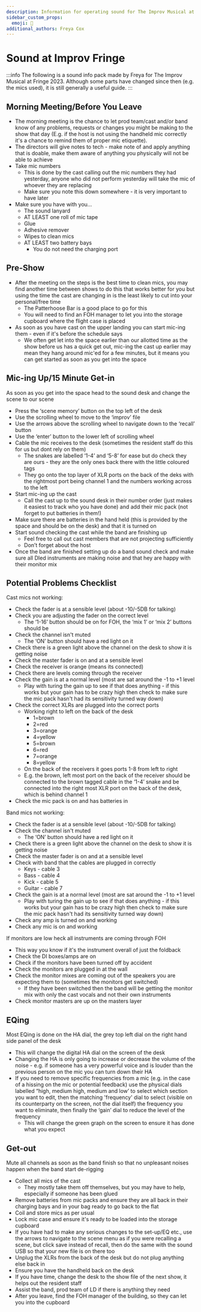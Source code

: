 ```yaml
---
description: Information for operating sound for The Improv Musical at Fringe.
sidebar_custom_props:
  emoji: 🎼
additional_authors: Freya Cox
---
```

# Sound at Improv Fringe

:::info
The following is a sound info pack made by Freya for The Improv Musical at Fringe 2023. Although some parts have
changed since then (e.g. the mics used), it is still generally a useful guide.
:::

## Morning Meeting/Before You Leave
* The morning meeting is the chance to let prod team/cast and/or band know of any problems, requests or changes 
  you might be making to the show that day (E.g. if the host is not using the handheld mic correctly it's a chance to 
  remind them of proper mic etiquette).
* The directors will give notes to tech - make note of and apply anything that is doable, make them aware of 
  anything you physically will not be able to achieve 
* Take mic numbers 
  * This is done by the cast calling out the mic numbers they had yesterday, anyone who did not perform
    yesterday will take the mic of whoever they are replacing
  * Make sure you note this down somewhere - it is very important to have later 
* Make sure you have with you…
  * The sound lanyard
  * AT LEAST one roll of mic tape
  * Glue
  * Adhesive remover
  * Wipes to clean mics
  * AT LEAST two battery bays
    * You do not need the charging port

## Pre-Show
* After the meeting on the steps is the best time to clean mics, you may find another time between shows to do this 
  that works better for you but using the time the cast are changing in is the least likely to cut into your
  personal/free time
  * The Patterhoose Bar is a good place to go for this
  * You will need to find an FOH manager to let you into the storage cupboard where the flight case is placed
* As soon as you have cast on the upper landing you can start mic-ing them - even if it's before the schedule says
  * We often get let into the space earlier than our allotted time as the show before us has a quick get out, mic-ing 
    the cast up earlier may mean they hang around mic'ed for a few minutes, but it means you can get started as soon 
    as you get into the space

## Mic-ing Up/15 Minute Get-in
As soon as you get into the space head to the sound desk and change the scene to our scene
  * Press the ‘scene memory’ button on the top left of the desk
  * Use the scrolling wheel to move to the ‘improv’ file
  * Use the arrows above the scrolling wheel to navigate down to the ‘recall’ button
  * Use the ‘enter’ button to the lower left of scrolling wheel
* Cable the mic receives to the desk (sometimes the resident staff do this for us but dont rely on them)
  * The snakes are labelled ‘1-4’ and ‘5-8’ for ease but do check they are ours - they are the only ones back
there with the little coloured tags
  * They go onto the top layer of XLR ports on the back of the deks with the rightmost port being channel 1
and the numbers working across to the left
* Start mic-ing up the cast
  * Call the cast up to the sound desk in their number order (just makes it easiest to track who you have done) and 
    add their mic pack (not forget to put batteries in them!)
* Make sure there are batteries in the hand held (this is provided by the space and should be on the desk) and that 
  it is turned on
* Start sound checking the cast while the band are finishing up
  * Feel free to call out cast members that are not projecting sufficiently
  * Don’t forget about the host
* Once the band are finished setting up do a band sound check and make sure all DIed instruments are making noise 
  and that hey are happy with their monitor mix

## Potential Problems Checklist
Cast mics not working:
* Check the fader is at a sensible level (about -10/-5DB for talking)
* Check you are adjusting the fader on the correct level
  * The ‘1-16’ button should be on for FOH, the ‘mix 1’ or ‘mix 2’ buttons should be
* Check the channel isn't muted
  * The ‘ON’ button should have a red light on it
* Check there is a green light above the channel on the desk to show it is getting noise
* Check the master fader is on and at a sensible level
* Check the receiver is orange (means its connected)
* Check there are levels coming through the receiver
* Check the gain is at a normal level (most are sat around the -1 to +1 level
  * Play with turing the gain up to see if that does anything - if this works but your gain has to be crazy high 
    then check to make sure the mic pack hasn't had its sensitivity turned way down)
* Check the correct XLRs are plugged into the correct ports
  * Working right to left on the back of the desk
    * 1=brown
    * 2=red
    * 3=orange
    * 4=yellow
    * 5=brown
    * 6=red
    * 7=orange
    * 8=yellow
  * On the back of the receivers it goes ports 1-8 from left to right
  * E.g. the brown, left most port on the back of the receiver should be connected to the brown tagged
cable in the ‘1-4’ snake and be connected into the right most XLR port on the back of the desk, which is behind channel 1
* Check the mic pack is on and has batteries in

Band mics not working:
* Check the fader is at a sensible level (about -10/-5DB for talking)
* Check the channel isn't muted
  * The ‘ON’ button should have a red light on it
* Check there is a green light above the channel on the desk to show it is getting noise
* Check the master fader is on and at a sensible level
* Check with band that the cables are plugged in correctly
  * Keys - cable 3
  * Bass - cable 4
  * Kick - cable 5
  * Guitar - cable 7
* Check the gain is at a normal level (most are sat around the -1 to +1 level
  * Play with turing the gain up to see if that does anything - if this works but your gain has to be crazy high 
    then check to make sure the mic pack hasn't had its sensitivity turned way down)
* Check any amp is turned on and working
* Check any mic is on and working

If monitors are low
heck all instruments are coming through FOH
  * This way you know if it's the instrument overall of just the foldback
* Check the DI boxes/amps are on
* Check if the monitors have been turned off by accident
* Check the monitors are plugged in at the wall
* Check the monitor mixes are coming out of the speakers you are expecting them to (sometimes the monitors get
switched)
  * If they have been switched then the band will be getting the monitor mix with only the cast vocals and not
their own instruments
* Check monitor masters are up on the masters layer

## EQing
Most EQing is done on the HA dial, the grey top left dial on the right hand side panel of the desk
  * This will change the digital HA dial on the screen of the desk
  * Changing the HA is only going to increase or decrease the volume of the noise - e.g. if someone has a
very powerful voice and is louder than the previous person on the mic you can turn down their HA
* If you need to remove specific frequencies from a mic (e.g. in the case of a hissing on the mic or potential
feedback) use the physical dials labelled “high, medium high, medium and low’ to select which section you want to 
  edit, then the matching 'frequency' dial to select (visible on its counterparty on the screen, not the dial itself)
  the frequency you want to eliminate, then finally the ‘gain’ dial to reduce the level of the frequency
  * This will change the green graph on the screen to ensure it has done what you expect

## Get-out
Mute all channels as soon as the band finish so that no unpleasant noises happen when the band start de-rigging
* Collect all mics of the cast
  * They mostly take them off themselves, but you may have to help, especially if someone has been glued
* Remove batteries from mic packs and ensure they are all back in their charging bays and in your bag ready to go 
  back to the flat
* Coil and store mics as per usual
* Lock mic case and ensure it's ready to be loaded into the storage cupboard
* If you have had to make any serious changes to the set-up/EQ etc., use the arrows to navigate to the scene menu as 
  if you were recalling a scene, but click save instead of recall, then do the same with the sound USB so that your 
  new file is on there too
* Unplug the XLRs from the back of the desk but do not plug anything else back in
* Ensure you have the handheld back on the desk
* If you have time, change the desk to the show file of the next show, it helps out the resident staff
* Assist the band, prod team of LD if there is anything they need
* After you leave, find the FOH manager of the building, so they can let you into the cupboard